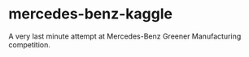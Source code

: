 # mercedes-benz-kaggle
A very last minute attempt at Mercedes-Benz Greener Manufacturing competition.
